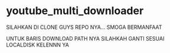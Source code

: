 # youtube_multi_downloader

SILAHKAN DI CLONE GUYS REPO NYA... SMOGA BERMANFAAT

UNTUK BARIS DOWNLOAD PATH NYA SILAHKAH GANTI SESUAI LOCALDISK KELENNN YA
